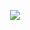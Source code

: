 <p align="center"> <img src="https://readme-typing-svg.herokuapp.com/?lines=Oi!+Eu sou o NINJA&center=true&width=380&height=45"> </p>
